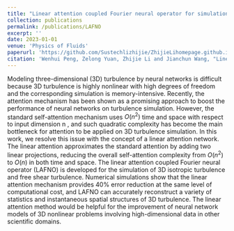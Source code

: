 ```yaml
---
title: "Linear attention coupled Fourier neural operator for simulation of three-dimensional turbulence"
collection: publications
permalink: /publications/LAFNO
excerpt: ''
date: 2023-01-01
venue: 'Physics of Fluids'
paperurl: 'https://github.com/Sustechlizhijie/ZhijieLihomepage.github.io/files/LAFNO.pdf'
citation: 'Wenhui Peng, Zelong Yuan, Zhijie Li and Jianchun Wang, "Linear attention coupled Fourier neural operator for simulation of three-dimensional turbulence." Physics of Fluids 35.1 (2023).'
---
```

Modeling three-dimensional (3D) turbulence by neural networks is difficult because 3D turbulence is highly nonlinear with high degrees of freedom and the corresponding simulation is memory-intensive. Recently, the attention mechanism has been shown as a promising approach to boost the performance of neural networks on turbulence simulation. However, the standard self-attention mechanism uses  $O(n^2)$ time and space with respect to input dimension n , and such quadratic complexity has become the main bottleneck for attention to be applied on 3D turbulence simulation. In this work, we resolve this issue with the concept of a linear attention network. The linear attention approximates the standard attention by adding two linear projections, reducing the overall self-attention complexity from $O(n^2)$ to  $O(n)$ in both time and space. The linear attention coupled Fourier neural operator (LAFNO) is developed for the simulation of 3D isotropic turbulence and free shear turbulence. Numerical simulations show that the linear attention mechanism provides 40% error reduction at the same level of computational cost, and LAFNO can accurately reconstruct a variety of statistics and instantaneous spatial structures of 3D turbulence. The linear attention method would be helpful for the improvement of neural network models of 3D nonlinear problems involving high-dimensional data in other scientific domains.
